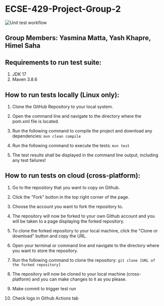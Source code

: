 # ECSE-429-Project-Group-2

![Unit test workflow](https://github.com/yasminamatta/ECSE-429-Project-Group-2/actions/workflows/maven.yml/badge.svg)


## Group Members: Yasmina Matta, Yash Khapre, Himel Saha

## Requirements to run test suite:
1) JDK 17
2) Maven 3.8.6

## How to run tests locally (Linux only):

1) Clone the GitHub Repository to your local system.

2) Open the command line and navigate to the directory where the pom.xml file is located.

3) Run the following command to compile the project and download any dependencies: `mvn clean compile`

4) Run the following command to execute the tests: `mvn test`

5) The test results shall be displayed in the command line output, including any test failures!

## How to run tests on cloud (cross-platform):

1) Go to the repository that you want to copy on Github.

2) Click the "Fork" button in the top right corner of the page.

3) Choose the account you want to fork the repository to.

4) The repository will now be forked to your own Github account and you will be taken to a page displaying the forked repository.

5) To clone the forked repository to your local machine, click the "Clone or download" button and copy the URL.

6) Open your terminal or command line and navigate to the directory where you want to store the repository.

7) Run the following command to clone the repository: `git clone [URL of the forked repository]`

8) The repository will now be cloned to your local machine (cross-platform) and you can make changes to it as you please.

9) Make commit to trigger test run

10) Check logs in Github Actions tab


